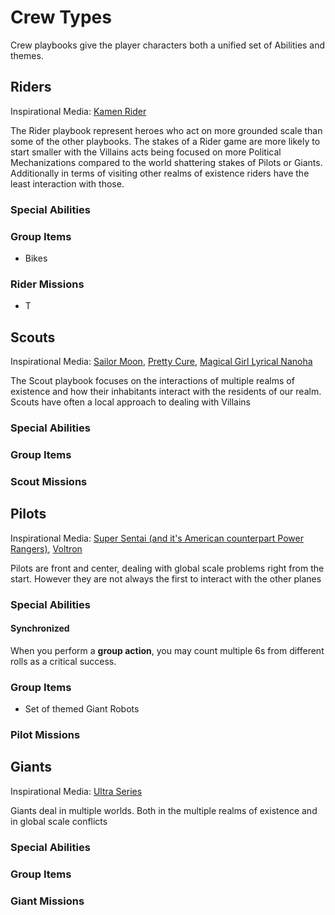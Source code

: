 # Crew Types

Crew playbooks give the player characters both a unified set of Abilities and themes.
## Riders
Inspirational Media: [Kamen Rider](http://kamenrider.wikia.com/wiki/Kamen_Rider_Wiki)

The Rider playbook represent heroes who act on more grounded scale than some of the other playbooks. The stakes of a Rider game are more likely to start smaller with the Villains acts being focused on more Political Mechanizations compared to the world shattering stakes of Pilots or Giants. Additionally in terms of visiting other realms of existence riders have the least interaction with those.

### Special Abilities

### Group Items
* Bikes

### Rider Missions
* T

## Scouts
Inspirational Media: [Sailor Moon](http://sailormoon.wikia.com/wiki/Sailor_Moon_Wiki), [Pretty Cure](http://prettycure.wikia.com/wiki/Pretty_Cure_Wiki), [Magical Girl Lyrical Nanoha](http://nanoha.wikia.com/wiki/Magical_Girl_Lyrical_Nanoha_Wiki)

The Scout playbook focuses on the interactions of multiple realms of existence and how their inhabitants interact with the residents of our realm. Scouts have often a local approach to dealing with Villains

### Special Abilities

### Group Items

### Scout Missions

## Pilots
Inspirational Media: [Super Sentai (and it's American counterpart Power Rangers)](http://powerrangers.wikia.com/wiki/RangerWiki), [Voltron](http://voltron.wikia.com/wiki/Voltron_Wiki)

Pilots are front and center, dealing with global scale problems right from the start. However they are not always the first to interact with the other planes
### Special Abilities
#### Synchronized

When you perform a **group action**, you may count multiple 6s from different rolls as a <span class="game-term">critical</span> success.

### Group Items
* Set of themed Giant Robots

### Pilot Missions

## Giants
Inspirational Media: [Ultra Series](http://ultra.wikia.com/wiki/Ultraman_Wiki)

Giants deal in multiple worlds. Both in the multiple realms of existence and in global scale conflicts

### Special Abilities

### Group Items

### Giant Missions

